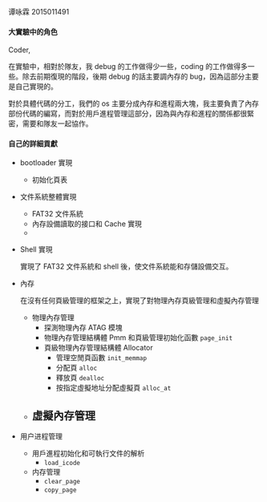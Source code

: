 谭咏霖 2015011491

#### 大實驗中的角色

Coder,

在實驗中，相對於隊友，我 debug 的工作做得少一些，coding 的工作做得多一些。除去前期復現的階段，後期 debug 的話主要調內存的 bug，因為這部分主要是自己實現的。

對於具體代碼的分工，我們的 os 主要分成內存和進程兩大塊，我主要負責了內存部份代碼的編寫，而對於用戶進程管理這部分，因為與內存和進程的關係都很緊密，需要和隊友一起協作。

#### 自己的詳細貢獻

- bootloader 實現
  - 初始化頁表

- 文件系統整體實現

  - FAT32 文件系統
  - 內存設備讀取的接口和 Cache 實現
  - 

- Shell 實現

  實現了 FAT32 文件系統和 shell 後，使文件系統能和存儲設備交互。

- 內存

  在沒有任何頁級管理的框架之上，實現了對物理內存頁級管理和虛擬內存管理

  - 物理內存管理
    - 探測物理內存 ATAG 模塊
    - 物理內存管理結構體 Pmm 和頁級管理初始化函數 `page_init`
    - 頁級物理內存管理結構體 Allocator
      - 管理空閒頁函數 `init_memmap`
      - 分配頁 `alloc`
      - 釋放頁 `dealloc`
      - 按指定虛擬地址分配虛擬頁 `alloc_at`
  - 虛擬內存管理
    - 

- 用户进程管理
  - 用戶進程初始化和可執行文件的解析
    - `load_icode`
  - 内存管理
    - `clear_page`
    - `copy_page`